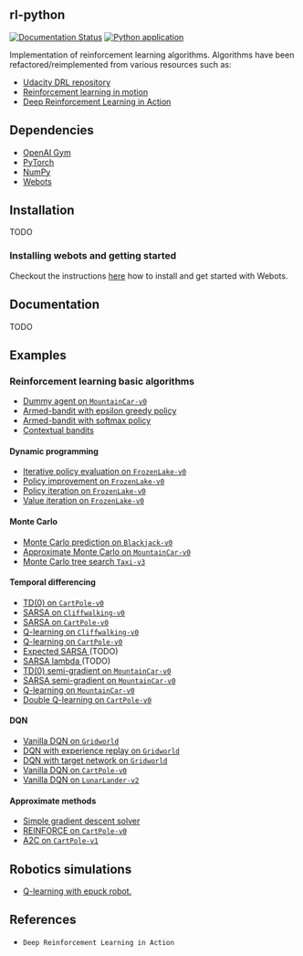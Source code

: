 ## rl-python

[![Documentation Status](https://readthedocs.org/projects/pockerman-py-cubeai/badge/?version=latest)](https://pockerman-py-cubeai.readthedocs.io/en/latest/?badge=latest) [![Python application](https://github.com/pockerman/rl_python/actions/workflows/python-app.yml/badge.svg?branch=master)](https://github.com/pockerman/rl_python/actions/workflows/python-app.yml)

Implementation of reinforcement learning algorithms. Algorithms have been refactored/reimplemented
from various resources such as:

- <a href="https://github.com/udacity/deep-reinforcement-learning">Udacity DRL repository</a>
- <a href="https://livevideo.manning.com/module/56_8_7/reinforcement-learning-in-motion/">Reinforcement learning in motion</a>
- <a href="#">Deep Reinforcement Learning in Action</a>

## Dependencies

- <a href="#">OpenAI Gym</a>
- <a href="#">PyTorch</a>
- <a href="#">NumPy</a>
- <a href="https://cyberbotics.com/#cyberbotics">Webots</a>

## Installation
TODO 
### Installing webots and getting started
Checkout the instructions <a href="webots_howto.md">here</a> how to install and get started with Webots.

## Documentation
TODO

## Examples

### Reinforcement learning basic algorithms

- <a href="src/examples/dummy/dummy_gym_agent_example.py">Dummy agent on ```MountainCar-v0```</a>
- <a href="src/examples/armed_bandit_epsilon_greedy.py">Armed-bandit with epsilon greedy policy</a>
- <a href="#">Armed-bandit with softmax policy</a>
- <a href="src/examples/pytorch_examples/advertisement_placement.py">Contextual bandits</a>

#### Dynamic programming

- <a href="src/examples/dp/iterative_policy_evaluation_frozen_lake.py">Iterative policy evaluation on ```FrozenLake-v0```</a>
- <a href="src/examples/dp/policy_improvement_frozen_lake.py">Policy improvement on ```FrozenLake-v0```</a>
- <a href="src/examples/dp/policy_iteration_frozen_lake.py">Policy iteration on ```FrozenLake-v0```</a>
- <a href="src/examples/dp/value_iteration_frozen_lake.py">Value iteration on ```FrozenLake-v0```</a>

#### Monte Carlo

- <a href="src/examples/mc/mc_prediction_black_jack.py">Monte Carlo prediction on ```Blackjack-v0```</a>
- <a href="src/examples/mc/mountain_car_approximate_monte_carlo.py">Approximate Monte Carlo on ```MountainCar-v0```</a>
- <a href="src/examples/mc/mc_tree_search_taxi_v3.py.py">Monte Carlo tree search ```Taxi-v3```</a>

#### Temporal differencing

- <a href="src/examples/td/td_zero_cart_pole_v0.py">TD(0) on ```CartPole-v0```</a> 
- <a href="src/examples/td/cliff_walking_q_learning.py">SARSA on ```Cliffwalking-v0```</a> 
- <a href="src/examples/td/sarsa_cart_pole_v0.py">SARSA on ```CartPole-v0```</a> 
- <a href="src/examples/td/cliff_walking_q_learning.py">Q-learning on ```Cliffwalking-v0``` </a> 
- <a href="src/examples/td/q_learning_cart_pole_v0.py">Q-learning on ```CartPole-v0``` </a> 
- <a href="#">Expected SARSA  </a> (TODO)
- <a href="#">SARSA lambda  </a> (TODO)
- <a href="src/examples/td/td_zero_semi_gradient_mountain_car.py">TD(0) semi-gradient on ```MountainCar-v0```</a>
- <a href="src/examples/td/sarsa_semi_gradient_mountain_car_v0.py">SARSA semi-gradient on ```MountainCar-v0```</a>
- <a href="src/examples/td/q_learning_moutain_car_v0.py">Q-learning on ```MountainCar-v0```</a>
- <a href="src/examples/td/double_q_learning_cart_pole_v0.py">Double Q-learning on ```CartPole-v0```</a>

#### DQN

- <a href="src/examples/dqn/dqn_grid_world.py">Vanilla DQN on ```Gridworld```</a>
- <a href="src/examples/dqn/dqn_with_experience_replay_on_grid_world.py">DQN with experience replay on ```Gridworld```</a>
- <a href="#">DQN with target network on ```Gridworld```</a>
- <a href="src/examples/dqn/dqn_lunar_lander.py">Vanilla DQN on ```CartPole-v0```</a>
- <a href="src/examples/dqn/dqn_lunar_lander.py">Vanilla DQN on ```LunarLander-v2```</a>

#### Approximate methods

- <a href="#">Simple gradient descent solver</a>
- <a href="src/examples/pg/reinforce_cart_pole.py">REINFORCE on ```CartPole-v0```</a>
- <a href="src/examples/ac/a2c_cart_pole_v1.py">A2C on ```CartPole-v1```</a>

## Robotics simulations

- <a href="src/examples/webots/epuck_robot/controllers/epuck_q_learn_simple_controller.py">Q-learning with epuck robot.</a>

## References

- ```Deep Reinforcement Learning in Action```




 


